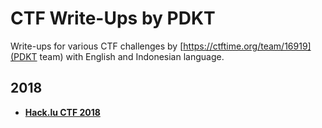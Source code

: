 # CTF Write-Ups by PDKT

Write-ups for various CTF challenges by [https://ctftime.org/team/16919](PDKT team) with English and Indonesian language.

## 2018

* [**Hack.lu CTF 2018**](hacklu2018)